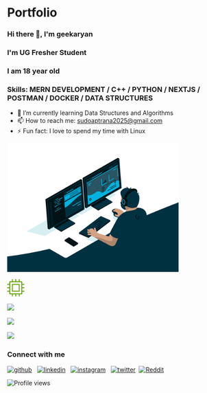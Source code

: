 # Portfolio
### Hi there 👋, I'm  geekaryan
### I'm UG Fresher Student
### I am 18 year old

### Skills: MERN DEVELOPMENT / C++ / PYTHON / NEXTJS / POSTMAN / DOCKER / DATA STRUCTURES

- 🔭 I’m currently learning Data Structures and Algorithms
- 📫 How to reach me: sudoaptrana2025@gmail.com
- ⚡ Fun fact: I love to spend my time with Linux

<img alt="GIF" src="gifme.gif" width="400"/>


<a href='https://docs.github.com/en/developers'><img src='https://raw.githubusercontent.com/acervenky/animated-github-badges/master/assets/devbadge.gif' width='40' height='40'></a> 

<!-- [![trophy](https://github-profile-trophy.vercel.app/?username=geekaryan)](https://github.com/ryo-ma/github-profile-trophy)

[![Top Langs](https://github-readme-stats.vercel.app/api/top-langs/?username=geekaryan)](https://github.com/anuraghazra/github-readme-stats)

![GitHub stats](https://github-readme-stats.vercel.app/api?username=geekaryan&show_icons=true)  

![GitHub metrics](https://metrics.lecoq.io/geekaryan)   changes 

![GitHub streak stats](https://github-readme-streak-stats.herokuapp.com/?user=geekaryan)   -->

![](https://github-readme-stats.vercel.app/api/top-langs/?username=geekaryan&theme=dark&hide_border=false&include_all_commits=true&count_private=false&layout=compact)
<!-- <picture>
<source
  srcset="https://github-readme-stats.vercel.app/api?username=geekaryan&show_icons=true&theme=dark"
  media="(prefers-color-scheme: dark)"
/>
<img src="https://github-readme-stats.vercel.app/api?username=geekaryan&show_icons=true" />
</picture> -->
![](https://github-readme-stats.vercel.app/api?username=geekaryan&theme=dark&hide_border=false&include_all_commits=true&count_private=false)<br/>

![](https://github-readme-streak-stats.herokuapp.com/?user=geekaryan&theme=dark&hide_border=false)<br/>


<h3>Connect with me</h3>
<p align="center">

[<img src='https://cdn.jsdelivr.net/npm/simple-icons@3.0.1/icons/github.svg' alt='github' height='40'>](https://github.com/geekaryan) &nbsp; [<img src='https://cdn.jsdelivr.net/npm/simple-icons@3.0.1/icons/linkedin.svg' alt='linkedin' height='40'>](https://www.linkedin.com/in/aryan-rana-5b65a821a/) &nbsp; [<img src='https://cdn.jsdelivr.net/npm/simple-icons@3.0.1/icons/instagram.svg' alt='instagram' height='40'>](https://www.instagram.com/sudoaptrana04/) &nbsp; [<img src='https://cdn.jsdelivr.net/npm/simple-icons@3.0.1/icons/twitter.svg' alt='twitter' height='40'>](https://twitter.com/iamaryanrana04)   &nbsp;[<img src='https://cdn.jsdelivr.net/npm/simple-icons@3.0.1/icons/reddit.svg' alt='Reddit' height='40'>](https://www.reddit.com/user/NerdAryan01)

![Profile views](https://gpvc.arturio.dev/geekaryan)
